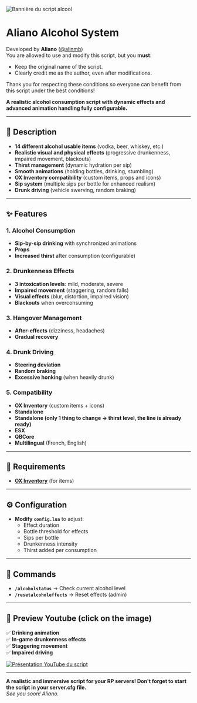 ![Bannière du script alcool](https://i.ibb.co/Qj1V4VHK/aliano-alcohol-script-fivem.png)

# **Aliano Alcohol System**

Developed by **Aliano** ([@alinmb](https://github.com/alinmb))  
You are allowed to use and modify this script, but you **must**:

- Keep the original name of the script.
- Clearly credit me as the author, even after modifications.

Thank you for respecting these conditions so everyone can benefit from this script under the best conditions!

**A realistic alcohol consumption script with dynamic effects and advanced animation handling fully configurable.**

---

## **📌 Description**

- **14 different alcohol usable items** (vodka, beer, whiskey, etc.)
- **Realistic visual and physical effects** (progressive drunkenness, impaired movement, blackouts)
- **Thirst management** (dynamic hydration per sip)
- **Smooth animations** (holding bottles, drinking, stumbling)
- **OX Inventory compatibility** (custom items, props and icons)
- **Sip system** (multiple sips per bottle for enhanced realism)
- **Drunk driving** (vehicle swerving, random braking)

---

## **✨ Features**

### **1. Alcohol Consumption**

- **Sip-by-sip drinking** with synchronized animations
- **Props**
- **Increased thirst** after consumption (configurable)

### **2. Drunkenness Effects**

- **3 intoxication levels**: mild, moderate, severe
- **Impaired movement** (staggering, random falls)
- **Visual effects** (blur, distortion, impaired vision)
- **Blackouts** when overconsuming

### **3. Hangover Management**

- **After-effects** (dizziness, headaches)
- **Gradual recovery**

### **4. Drunk Driving**

- **Steering deviation**
- **Random braking**
- **Excessive honking** (when heavily drunk)

### **5. Compatibility**

- **OX Inventory** (custom items + icons)
- **Standalone**
- **Standalone (only 1 thing to change -> thirst level, the line is already ready)**
- **ESX**
- **QBCore**
- **Multilingual** (French, English)

---

## **🎯 Requirements**

- **[OX Inventory](https://github.com/overextended/ox_inventory)** (for items)

---

## **⚙️ Configuration**

- **Modify `config.lua`** to adjust:
  - Effect duration
  - Bottle threshold for effects
  - Sips per bottle
  - Drunkenness intensity
  - Thirst added per consumption

---

## **📜 Commands**

- **`/alcoholstatus`** → Check current alcohol level
- **`/resetalcoholeffects`** → Reset effects (admin)

---

## **🎥 Preview Youtube (click on the image)**

✅ **Drinking animation**  
✅ **In-game drunkenness effects**  
✅ **Staggering movement**  
✅ **Impaired driving**

[![Présentation YouTube du script](https://img.youtube.com/vi/GmC_OriAPfA/maxresdefault.jpg)](https://www.youtube.com/watch?v=GmC_OriAPfA)

---

**A realistic and immersive script for your RP servers! Don't forget to start the script in your server.cfg file.**  
_See you soon! Aliano._
